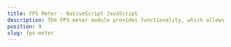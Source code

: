 ```yaml
---
title: FPS Meter - NativeScript JavaScript
description: The FPS meter module provides functionality, which allows receiving info about the frames-per-second statistics for the app.
position: 9
slug: fps-meter
---
```

